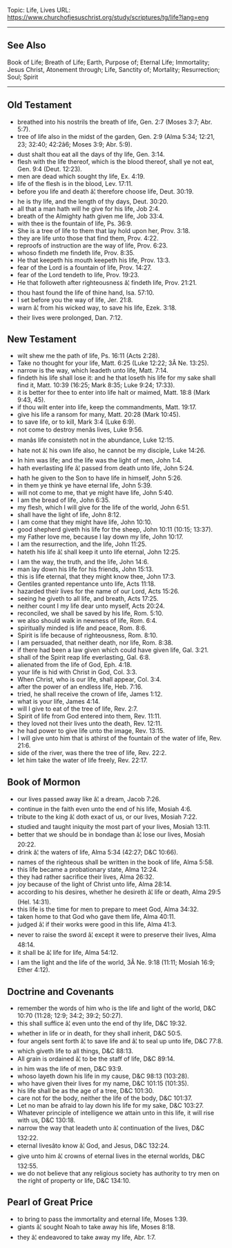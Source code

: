 Topic: Life, Lives
URL: https://www.churchofjesuschrist.org/study/scriptures/tg/life?lang=eng

---

## See Also

Book of Life; Breath of Life; Earth, Purpose of; Eternal Life; Immortality; Jesus Christ, Atonement through; Life, Sanctity of; Mortality; Resurrection; Soul; Spirit

---

## Old Testament

- breathed into his nostrils the breath of life, Gen. 2:7 (Moses 3:7; Abr. 5:7).
- tree of life also in the midst of the garden, Gen. 2:9 (Alma 5:34; 12:21, 23; 32:40; 42:2â6; Moses 3:9; Abr. 5:9).
- dust shalt thou eat all the days of thy life, Gen. 3:14.
- flesh with the life thereof, which is the blood thereof, shall ye not eat, Gen. 9:4 (Deut. 12:23).
- men are dead which sought thy life, Ex. 4:19.
- life of the flesh is in the blood, Lev. 17:11.
- before you life and death â¦ therefore choose life, Deut. 30:19.
- he is thy life, and the length of thy days, Deut. 30:20.
- all that a man hath will he give for his life, Job 2:4.
- breath of the Almighty hath given me life, Job 33:4.
- with thee is the fountain of life, Ps. 36:9.
- She is a tree of life to them that lay hold upon her, Prov. 3:18.
- they are life unto those that find them, Prov. 4:22.
- reproofs of instruction are the way of life, Prov. 6:23.
- whoso findeth me findeth life, Prov. 8:35.
- He that keepeth his mouth keepeth his life, Prov. 13:3.
- fear of the Lord is a fountain of life, Prov. 14:27.
- fear of the Lord tendeth to life, Prov. 19:23.
- He that followeth after righteousness â¦ findeth life, Prov. 21:21.
- thou hast found the life of thine hand, Isa. 57:10.
- I set before you the way of life, Jer. 21:8.
- warn â¦ from his wicked way, to save his life, Ezek. 3:18.
- their lives were prolonged, Dan. 7:12.

## New Testament

- wilt shew me the path of life, Ps. 16:11 (Acts 2:28).
- Take no thought for your life, Matt. 6:25 (Luke 12:22; 3Â Ne. 13:25).
- narrow is the way, which leadeth unto life, Matt. 7:14.
- findeth his life shall lose it: and he that loseth his life for my sake shall find it, Matt. 10:39 (16:25; Mark 8:35; Luke 9:24; 17:33).
- it is better for thee to enter into life halt or maimed, Matt. 18:8 (Mark 9:43, 45).
- if thou wilt enter into life, keep the commandments, Matt. 19:17.
- give his life a ransom for many, Matt. 20:28 (Mark 10:45).
- to save life, or to kill, Mark 3:4 (Luke 6:9).
- not come to destroy menâs lives, Luke 9:56.
- manâs life consisteth not in the abundance, Luke 12:15.
- hate not â¦ his own life also, he cannot be my disciple, Luke 14:26.
- In him was life; and the life was the light of men, John 1:4.
- hath everlasting life â¦ passed from death unto life, John 5:24.
- hath he given to the Son to have life in himself, John 5:26.
- in them ye think ye have eternal life, John 5:39.
- will not come to me, that ye might have life, John 5:40.
- I am the bread of life, John 6:35.
- my flesh, which I will give for the life of the world, John 6:51.
- shall have the light of life, John 8:12.
- I am come that they might have life, John 10:10.
- good shepherd giveth his life for the sheep, John 10:11 (10:15; 13:37).
- my Father love me, because I lay down my life, John 10:17.
- I am the resurrection, and the life, John 11:25.
- hateth his life â¦ shall keep it unto life eternal, John 12:25.
- I am the way, the truth, and the life, John 14:6.
- man lay down his life for his friends, John 15:13.
- this is life eternal, that they might know thee, John 17:3.
- Gentiles granted repentance unto life, Acts 11:18.
- hazarded their lives for the name of our Lord, Acts 15:26.
- seeing he giveth to all life, and breath, Acts 17:25.
- neither count I my life dear unto myself, Acts 20:24.
- reconciled, we shall be saved by his life, Rom. 5:10.
- we also should walk in newness of life, Rom. 6:4.
- spiritually minded is life and peace, Rom. 8:6.
- Spirit is life because of righteousness, Rom. 8:10.
- I am persuaded, that neither death, nor life, Rom. 8:38.
- if there had been a law given which could have given life, Gal. 3:21.
- shall of the Spirit reap life everlasting, Gal. 6:8.
- alienated from the life of God, Eph. 4:18.
- your life is hid with Christ in God, Col. 3:3.
- When Christ, who is our life, shall appear, Col. 3:4.
- after the power of an endless life, Heb. 7:16.
- tried, he shall receive the crown of life, James 1:12.
- what is your life, James 4:14.
- will I give to eat of the tree of life, Rev. 2:7.
- Spirit of life from God entered into them, Rev. 11:11.
- they loved not their lives unto the death, Rev. 12:11.
- he had power to give life unto the image, Rev. 13:15.
- I will give unto him that is athirst of the fountain of the water of life, Rev. 21:6.
- side of the river, was there the tree of life, Rev. 22:2.
- let him take the water of life freely, Rev. 22:17.

## Book of Mormon

- our lives passed away like â¦ a dream, Jacob 7:26.
- continue in the faith even unto the end of his life, Mosiah 4:6.
- tribute to the king â¦ doth exact of us, or our lives, Mosiah 7:22.
- studied and taught iniquity the most part of your lives, Mosiah 13:11.
- better that we should be in bondage than â¦ lose our lives, Mosiah 20:22.
- drink â¦ the waters of life, Alma 5:34 (42:27; D&C 10:66).
- names of the righteous shall be written in the book of life, Alma 5:58.
- this life became a probationary state, Alma 12:24.
- they had rather sacrifice their lives, Alma 26:32.
- joy because of the light of Christ unto life, Alma 28:14.
- according to his desires, whether he desireth â¦ life or death, Alma 29:5 (Hel. 14:31).
- this life is the time for men to prepare to meet God, Alma 34:32.
- taken home to that God who gave them life, Alma 40:11.
- judged â¦ if their works were good in this life, Alma 41:3.
- never to raise the sword â¦ except it were to preserve their lives, Alma 48:14.
- it shall be â¦ life for life, Alma 54:12.
- I am the light and the life of the world, 3Â Ne. 9:18 (11:11; Mosiah 16:9; Ether 4:12).

## Doctrine and Covenants

- remember the words of him who is the life and light of the world, D&C 10:70 (11:28; 12:9; 34:2; 39:2; 50:27).
- this shall suffice â¦ even unto the end of thy life, D&C 19:32.
- whether in life or in death, for they shall inherit, D&C 50:5.
- four angels sent forth â¦ to save life and â¦ to seal up unto life, D&C 77:8.
- which giveth life to all things, D&C 88:13.
- All grain is ordained â¦ to be the staff of life, D&C 89:14.
- in him was the life of men, D&C 93:9.
- whoso layeth down his life in my cause, D&C 98:13 (103:28).
- who have given their lives for my name, D&C 101:15 (101:35).
- his life shall be as the age of a tree, D&C 101:30.
- care not for the body, neither the life of the body, D&C 101:37.
- Let no man be afraid to lay down his life for my sake, D&C 103:27.
- Whatever principle of intelligence we attain unto in this life, it will rise with us, D&C 130:18.
- narrow the way that leadeth unto â¦ continuation of the lives, D&C 132:22.
- eternal livesâto know â¦ God, and Jesus, D&C 132:24.
- give unto him â¦ crowns of eternal lives in the eternal worlds, D&C 132:55.
- we do not believe that any religious society has authority to try men on the right of property or life, D&C 134:10.

## Pearl of Great Price

- to bring to pass the immortality and eternal life, Moses 1:39.
- giants â¦ sought Noah to take away his life, Moses 8:18.
- they â¦ endeavored to take away my life, Abr. 1:7.

